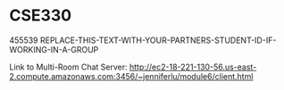 # CSE330
455539
REPLACE-THIS-TEXT-WITH-YOUR-PARTNERS-STUDENT-ID-IF-WORKING-IN-A-GROUP


Link to Multi-Room Chat Server: http://ec2-18-221-130-56.us-east-2.compute.amazonaws.com:3456/~jenniferlu/module6/client.html

